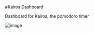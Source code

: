 #Kairos Dashboard

Dashboard for Kairos, the pomodoro timer

![image](https://github.com/user-attachments/assets/946566f8-bbdf-49a9-a5b3-168870df0e59)
